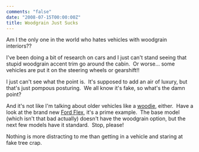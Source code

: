 ```yaml
---
comments: "false"
date: "2008-07-15T00:00:00Z"
title: Woodgrain Just Sucks
---
```

<p>Am I the only one in the world who hates vehicles with woodgrain interiors??</p>
<p>I've been doing a bit of research on cars and I just can't stand seeing that stupid woodgrain accent trim go around the cabin.  Or worse... some vehicles are put it on the steering wheels or gearshift!!</p>
<p>I just can't see what the point is.  It's supposed to add an air of luxury, but that's just pompous posturing.  We all know it's fake, so what's the damn point?</p>
<p>And it's not like I'm talking about older vehicles like a <a href="http://en.wikipedia.org/wiki/Woodie">woodie</a>, either.  Have a look at the brand new <a href="http://www.fordvehicles.com/crossovers/flex/">Ford Flex</a>, it's a prime example.  The base model (which isn't that bad actually) doesn't have the woodgrain option, but the next few models have it standard.  Stop, please!</p>
<p>Nothing is more distracting to me than getting in a vehicle and staring at fake tree crap.</p>
